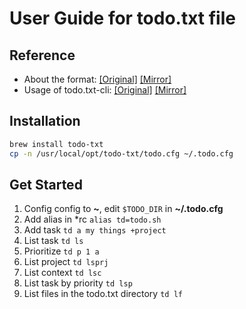 # User Guide for todo.txt file

## Reference

- About the format: [[Original]](https://github.com/todotxt/todo.txt/blob/master/README.md) [[Mirror]](CONCEPT.md)
- Usage of todo.txt-cli: [[Original]](https://github.com/todotxt/todo.txt-cli/blob/master/USAGE.md) [[Mirror]](USAGE.md)

## Installation

```bash
brew install todo-txt
cp -n /usr/local/opt/todo-txt/todo.cfg ~/.todo.cfg
```

## Get Started

1. Config config to **~**, edit `$TODO_DIR` in **~/.todo.cfg**
2. Add alias in *rc `alias td=todo.sh`
3. Add task `td a my things +project`
4. List task `td ls`
5. Prioritize `td p 1 a`
6. List project `td lsprj`
7. List context `td lsc`
8. List task by priority `td lsp`
9. List files in the todo.txt directory `td lf`
